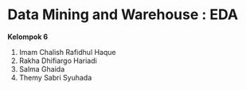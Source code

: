 # Data Mining and Warehouse : EDA

**Kelompok 6**

1. Imam Chalish Rafidhul Haque
2. Rakha Dhifiargo Hariadi
3. Salma Ghaida
4. Themy Sabri Syuhada
